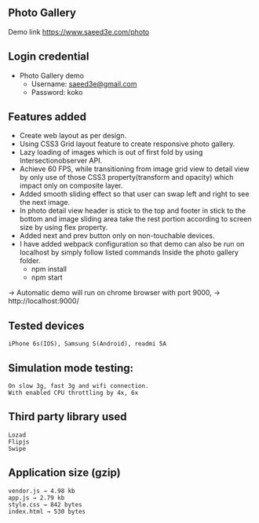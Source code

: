 ## Photo Gallery
Demo link
https://www.saeed3e.com/photo

## Login credential 
 - Photo Gallery demo
   -  Username: saeed3e@gmail.com
   -  Password: koko
	
## Features added		
* Create web layout as per design.
* Using CSS3 Grid layout feature to create responsive photo gallery.
* Lazy loading of images which is out of first fold by using Intersectionobserver API.
* Achieve 60 FPS, while transitioning from image grid view to detail view by only use of those CSS3 property(transform and opacity) which impact only on composite layer.
* Added smooth sliding effect so that user can swap left and right to see the next image.
* In photo detail view header is stick to the top and footer in stick to the bottom and image sliding area take the rest portion according to screen size by using flex property.
* Added next and prev button only on non-touchable devices.
* I have added webpack configuration so that demo can also be run on localhost by simply follow listed commands Inside the photo gallery folder.
   - npm install
   - npm start

→ Automatic demo will run on chrome browser with port 9000,
→ http://localhost:9000/

## Tested devices
    iPhone 6s(IOS), Samsung S(Android), readmi 5A

## Simulation mode testing:
    On slow 3g, fast 3g and wifi connection.
    With enabled CPU throttling by 4x, 6x

## Third party library used 
    Lozad
    Flipjs
    Swipe

## Application size (gzip)
	vendor.js → 4.98 kb
	app.js → 2.79 kb
	style.css → 842 bytes
	index.html → 530 bytes
